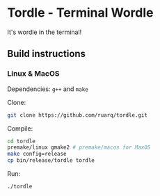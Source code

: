 # Tordle - Terminal Wordle
It's wordle in the terminal!

## Build instructions
### Linux & MacOS
Dependencies: `g++` and `make`

Clone:
```bash
git clone https://github.com/ruarq/tordle.git
```

Compile:
```bash
cd tordle
premake/linux gmake2 # premake/macos for MaxOS
make config=release
cp bin/release/tordle tordle
```

Run:
```bash
./tordle
```
